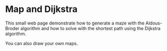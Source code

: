 # Map and Dijkstra

This small web page demonstrate how to generate a maze with the Aldous-Broder algorithm and how to solve with the shortest path using the Dijkstra algorithm.

You can also draw your own maps.